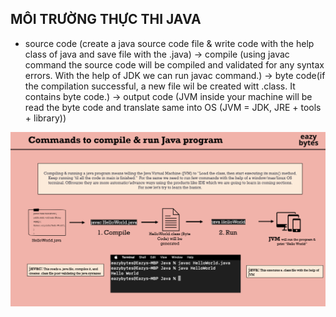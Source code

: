 ## MÔI TRƯỜNG THỰC THI JAVA

* source code (create a java source code file & write code with the help class of java and save file with the .java) ->  compile (using javac command the source code will be compiled and validated for any syntax errors. With the help  of JDK we can run javac command.) -> byte code(if the compilation successful, a new file wil be created witt .class. It contains byte code.) -> output code (JVM inside your machine will be read the byte code and translate same into OS (JVM = JDK, JRE + tools + library))
  <br>

![img.png](image/3_behindj-java_1.png)